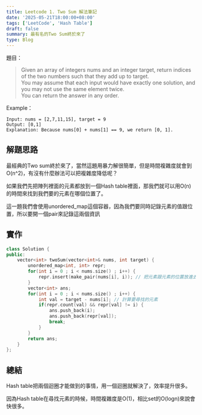 ```yaml
---
title: Leetcode 1. Two Sum 解法筆記
date: '2025-05-21T18:00:00+08:00'
tags: ['LeetCode', 'Hash Table']
draft: false
summary: 最有名的Two Sum終於來了
type: Blog
---
```

題目：
> Given an array of integers nums and an integer target, return indices of the two numbers such that they add up to target.  
You may assume that each input would have exactly one solution, and you may not use the same element twice.  
You can return the answer in any order.

Example：
```
Input: nums = [2,7,11,15], target = 9
Output: [0,1]
Explanation: Because nums[0] + nums[1] == 9, we return [0, 1].
```
## 解題思路

最經典的Two sum終於來了，當然這題用暴力解很簡單，但是時間複雜度就會到O(n^2)，有沒有什麼辦法可以把複雜度降低呢？

如果我們先把陣列裡面的元素都放到一個Hash table裡面，那我們就可以用O(n)的時間來找到我們要的元素在哪個位置了。

這一題我們會使用unordered_map這個容器，因為我們要同時記錄元素的值跟位置，所以要開一個pair來記錄這兩個資訊

## 實作

```cpp
class Solution {
public:
    vector<int> twoSum(vector<int>& nums, int target) {
        unordered_map<int, int> repr;
        for(int i = 0 ; i < nums.size() ; i++) {
            repr.insert(make_pair(nums[i], i)); // 把元素跟元素的位置放進去
        }
        vector<int> ans;
        for(int i = 0 ; i < nums.size() ; i++) {
            int val = target - nums[i]; // 計算要尋找的元素
            if(repr.count(val) && repr[val] != i) {
                ans.push_back(i);
                ans.push_back(repr[val]);
                break;
            }
        }
        return ans;
    }
};
```

## 總結

Hash table把兩個迴圈才能做到的事情，用一個迴圈就解決了，效率提升很多。

因為Hash table在尋找元素的時候，時間複雜度是O(1)，相比set的O(logn)來說會快很多。